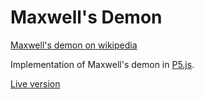 # Maxwell's Demon
[Maxwell's demon on wikipedia](https://en.wikipedia.org/wiki/Maxwell%27s_demon)

Implementation of Maxwell's demon in [P5.js](http://p5js.org/).

[Live version](https://lastshadowpl.github.io/maxwells_demon/)
